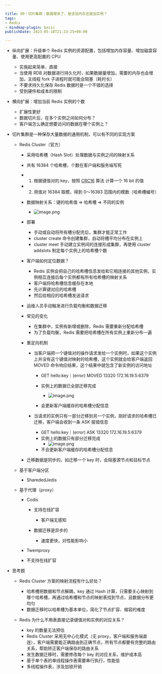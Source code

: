 ```yaml
---

title: 09｜切片集群：数据增多了，是该加内存还是加实例？
tags:
- Redis
- mindmap-plugin: basic
publishDate: 2023-05-18T21:33:25+08:00

---
```


- 纵向扩展：升级单个 Redis 实例的资源配置，包括增加内存容量、增加磁盘容量、使用更高配置的 CPU

  - 实施起来简单、直接
  - 当使用 RDB 对数据进行持久化时，如果数据量增加，需要的内存也会增加，主线程 fork 子进程时就可能会阻塞（耗时长）
  - 不要求持久化保存 Redis 数据时是一个不错的选择
  - 受到硬件和成本的限制

- 横向扩展：增加当前 Redis 实例的个数

  - 扩展性更好
  - 数据切片后，在多个实例之间如何分布？
  - 客户端怎么确定想要访问的数据在哪个实例上？

- 切片集群是一种保存大量数据的通用机制，可以有不同的实现方案

  - Redis Cluster（官方）

    - 采用哈希槽（Hash Slot）处理数据与实例之间的映射关系
    - 共有 16384 个哈希槽，个数在客户端和服务端写死
    - 1. 根据键值对的 key，按照 [CRC16](https://en.wikipedia.org/wiki/Cyclic_redundancy_check) 算法 计算一个 16 bit 的值
    - 2. 用值对 16384 取模，得到 0～16383 范围内的模数（哈希槽编号）
    - 数据映射关系：键的哈希值 => 哈希槽 => 不同的实例
      - ![image.png](https://cdn.jsdelivr.net/gh/11ze/static/images/redis-09-1.png)

    - 部署

      - 手动或自动将所有槽分配完后，集群才能正常工作
      - cluster create 命令创建集群，自动将槽平均分布在实例上
      - cluster meet 手动建立实例间的连接形成集群，再使用 cluster addslots 制定每个实例上的哈希槽个数

    - 客户端如何定位数据？

      - Redis 实例会把自己的哈希槽信息发给和它相连接的其他实例，实例相互连接后每个实例都有所有哈希槽的映射关系
      - 客户端将哈希槽信息缓存在本地
      - 先计算键对应的哈希槽
      - 然后给相应的哈希槽发送请求

    - 运维人员手动触发进行负载均衡和数据迁移
    - 常见的变化

      - 在集群中，实例有新增或删除，Redis 需要重新分配哈希槽
      - 为了负载均衡，Redis 需要把哈希槽在所有实例上重新分布一遍

    - 重定向机制

      - 当客户端把一个键值对的操作请求发给一个实例时，如果这个实例上并没有这个键值对映射的哈希槽，这个实例就会给客户端返回 MOVED 命令响应结果，这个结果中就包含了新实例的访问地址

        - GET hello:key｜(error) MOVED 13320 172.16.19.5:6379
        - 实例上的数据已全部迁移完成
          - ![image.png](https://cdn.jsdelivr.net/gh/11ze/static/images/redis-09-9.png)

        - 会更新客户端缓存的哈希槽分配信息

      - 当请求的实例只有一部分迁移到另一个实例，刚好请求的哈希槽已迁移，客户端会收到一条 ASK 报错信息

        - GET hello:key｜(error) ASK 13320 172.16.19.5:6379
        - 实例上的数据只有部分迁移完成
          - ![image.png](https://cdn.jsdelivr.net/gh/11ze/static/images/redis-09-3.png)
        - 不会更新客户端缓存的哈希槽分配信息

    - 迁移数据是同步的，如迁移一个 key 时，会阻塞源节点和目标节点

  - 基于客户端分区

    - SharededJedis

  - 基于代理（proxy）

    - Codis

      - 支持在线扩容

        - 客户端无感知

      - 数据迁移是异步的

        - 速度更快，对性能影响小

    - Twemproxy

    - 不支持在线扩容

- 思考题

  - Redis Cluster 方案的映射流程有什么好处？

    - 哈希槽把数据和节点解耦，key 通过 Hash 计算，只需要关心映射到哪个哈希槽，再通过哈希槽和节点的映射表找到节点，且数据分布更均匀
    - 数据迁移时以哈希槽为基本单位，简化了节点扩容、缩容的难度

  - Redis 为什么不用表直接记录键值对和实例的对应关系？

    - key 的数量无法预估
    - Redis Cluster 采用无中心化模式（无 proxy，客户端和服务端直连），客户端需要能正确路由到正确节点，所有节点都要有完整的路由关系，帮助矫正客户端保存的路由关系
    - 发生数据迁移时，需要修改每个 key 的对应关系，维护成本高
    - 基于单个表的单线程操作表需要串行执行，性能低
    - 多线程操作表，涉及加锁开销
